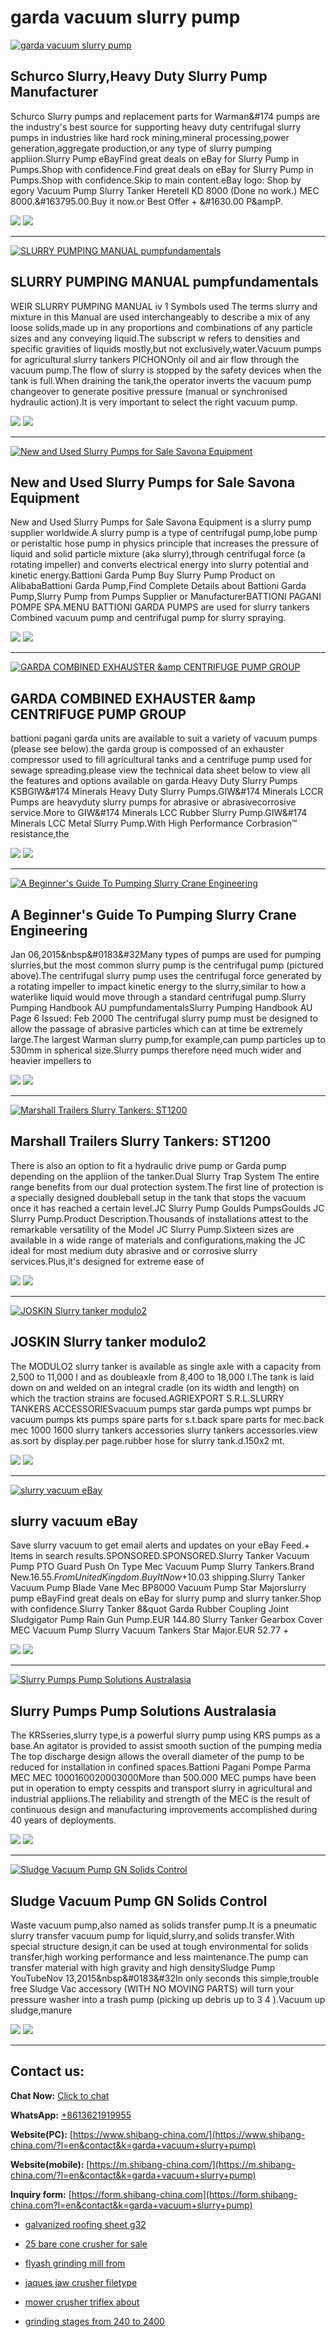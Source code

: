 # garda vacuum slurry pump

<a href="https://swt.shibang-china.com/?l=en&img&k=garda+vacuum+slurry+pump" target="_blank">![garda vacuum slurry pump](http://static.shibang-china.com/all-800x300/660.jpg)</a>

## Schurco Slurry,Heavy Duty Slurry Pump Manufacturer
Schurco Slurry pumps and replacement parts for Warman&#174 pumps are the industry's best source for supporting heavy duty centrifugal slurry pumps in industries like hard rock mining,mineral processing,power generation,aggregate production,or any type of slurry pumping appliion.Slurry Pump eBayFind great deals on eBay for Slurry Pump in Pumps.Shop with confidence.Find great deals on eBay for Slurry Pump in Pumps.Shop with confidence.Skip to main content.eBay logo: Shop by egory Vacuum Pump Slurry Tanker Heretell KD 8000 (Done no work.) MEC 8000.&#163795.00.Buy it now.or Best Offer + &#1630.00 P&ampP.


<a href="https://whatsapp.shibangsoft.com/WhatsApp.php" target="_blank" title="WhatsApp">![](http://static.shibang-china.com/icon/whatsapp.png)</a> <a href="https://swt.shibang-china.com/?l=en&icon&k=garda+vacuum+slurry+pump" target="_blank">![](http://static.shibang-china.com/icon/chat-en.png)</a>

---

<a href="https://swt.shibang-china.com/?l=en&img&k=garda+vacuum+slurry+pump" target="_blank">![SLURRY PUMPING MANUAL pumpfundamentals](http://static.shibang-china.com/all-800x300/1522.jpg)</a>

## SLURRY PUMPING MANUAL pumpfundamentals
WEIR SLURRY PUMPING MANUAL iv 1 Symbols used The terms slurry and mixture in this Manual are used interchangeably to describe a mix of any loose solids,made up in any proportions and combinations of any particle sizes and any conveying liquid.The subscript w refers to densities and specific gravities of liquids mostly,but not exclusively,water.Vacuum pumps for agricultural slurry tankers PICHONOnly oil and air flow through the vacuum pump.The flow of slurry is stopped by the safety devices when the tank is full.When draining the tank,the operator inverts the vacuum pump changeover to generate positive pressure (manual or synchronised hydraulic action).It is very important to select the right vacuum pump.


<a href="https://whatsapp.shibangsoft.com/WhatsApp.php" target="_blank" title="WhatsApp">![](http://static.shibang-china.com/icon/whatsapp.png)</a> <a href="https://swt.shibang-china.com/?l=en&icon&k=garda+vacuum+slurry+pump" target="_blank">![](http://static.shibang-china.com/icon/chat-en.png)</a>

---

<a href="https://swt.shibang-china.com/?l=en&img&k=garda+vacuum+slurry+pump" target="_blank">![New and Used Slurry Pumps for Sale Savona Equipment](http://static.shibang-china.com/all-800x300/742.jpg)</a>

## New and Used Slurry Pumps for Sale Savona Equipment
New and Used Slurry Pumps for Sale Savona Equipment is a slurry pump supplier worldwide.A slurry pump is a type of centrifugal pump,lobe pump or peristaltic hose pump in physics principle that increases the pressure of liquid and solid particle mixture (aka slurry),through centrifugal force (a rotating impeller) and converts electrical energy into slurry potential and kinetic energy.Battioni Garda Pump Buy Slurry Pump Product on AlibabaBattioni Garda Pump,Find Complete Details about Battioni Garda Pump,Slurry Pump from Pumps Supplier or ManufacturerBATTIONI PAGANI POMPE SPA.MENU BATTIONI GARDA PUMPS are used for slurry tankers Combined vacuum pump and centrifugal pump for slurry spraying.


<a href="https://whatsapp.shibangsoft.com/WhatsApp.php" target="_blank" title="WhatsApp">![](http://static.shibang-china.com/icon/whatsapp.png)</a> <a href="https://swt.shibang-china.com/?l=en&icon&k=garda+vacuum+slurry+pump" target="_blank">![](http://static.shibang-china.com/icon/chat-en.png)</a>

---

<a href="https://swt.shibang-china.com/?l=en&img&k=garda+vacuum+slurry+pump" target="_blank">![GARDA COMBINED EXHAUSTER &amp CENTRIFUGE PUMP GROUP](http://static.shibang-china.com/all-800x300/519.jpg)</a>

## GARDA COMBINED EXHAUSTER &amp CENTRIFUGE PUMP GROUP
battioni pagani garda units are available to suit a variety of vacuum pumps (please see below).the garda group is compossed of an exhauster compressor used to fill agricultural tanks and a centrifuge pump used for sewage spreading.please view the technical data sheet below to view all the features and options available on garda.Heavy Duty Slurry Pumps KSBGIW&#174 Minerals Heavy Duty Slurry Pumps.GIW&#174 Minerals LCCR Pumps are heavyduty slurry pumps for abrasive or abrasivecorrosive service.More to GIW&#174 Minerals LCC Rubber Slurry Pump.GIW&#174 Minerals LCC Metal Slurry Pump.With High Performance Corbrasion™ resistance,the


<a href="https://whatsapp.shibangsoft.com/WhatsApp.php" target="_blank" title="WhatsApp">![](http://static.shibang-china.com/icon/whatsapp.png)</a> <a href="https://swt.shibang-china.com/?l=en&icon&k=garda+vacuum+slurry+pump" target="_blank">![](http://static.shibang-china.com/icon/chat-en.png)</a>

---

<a href="https://swt.shibang-china.com/?l=en&img&k=garda+vacuum+slurry+pump" target="_blank">![A Beginner's Guide To Pumping Slurry Crane Engineering](http://static.shibang-china.com/all-800x300/1007.jpg)</a>

## A Beginner's Guide To Pumping Slurry Crane Engineering
Jan 06,2015&nbsp&#0183&#32Many types of pumps are used for pumping slurries,but the most common slurry pump is the centrifugal pump (pictured above).The centrifugal slurry pump uses the centrifugal force generated by a rotating impeller to impact kinetic energy to the slurry,similar to how a waterlike liquid would move through a standard centrifugal pump.Slurry Pumping Handbook AU pumpfundamentalsSlurry Pumping Handbook AU Page 6 Issued: Feb 2000 The centrifugal slurry pump must be designed to allow the passage of abrasive particles which can at time be extremely large.The largest Warman slurry pump,for example,can pump particles up to 530mm in spherical size.Slurry pumps therefore need much wider and heavier impellers to


<a href="https://whatsapp.shibangsoft.com/WhatsApp.php" target="_blank" title="WhatsApp">![](http://static.shibang-china.com/icon/whatsapp.png)</a> <a href="https://swt.shibang-china.com/?l=en&icon&k=garda+vacuum+slurry+pump" target="_blank">![](http://static.shibang-china.com/icon/chat-en.png)</a>

---

<a href="https://swt.shibang-china.com/?l=en&img&k=garda+vacuum+slurry+pump" target="_blank">![Marshall Trailers Slurry Tankers: ST1200](http://static.shibang-china.com/all-800x300/647.jpg)</a>

## Marshall Trailers Slurry Tankers: ST1200
There is also an option to fit a hydraulic drive pump or Garda pump depending on the appliion of the tanker.Dual Slurry Trap System The entire range benefits from our dual protection system.The first line of protection is a specially designed doubleball setup in the tank that stops the vacuum once it has reached a certain level.JC Slurry Pump Goulds PumpsGoulds JC Slurry Pump.Product Description.Thousands of installations attest to the remarkable versatility of the Model JC Slurry Pump.Sixteen sizes are available in a wide range of materials and configurations,making the JC ideal for most medium duty abrasive and or corrosive slurry services.Plus,it's designed for extreme ease of


<a href="https://whatsapp.shibangsoft.com/WhatsApp.php" target="_blank" title="WhatsApp">![](http://static.shibang-china.com/icon/whatsapp.png)</a> <a href="https://swt.shibang-china.com/?l=en&icon&k=garda+vacuum+slurry+pump" target="_blank">![](http://static.shibang-china.com/icon/chat-en.png)</a>

---

<a href="https://swt.shibang-china.com/?l=en&img&k=garda+vacuum+slurry+pump" target="_blank">![JOSKIN Slurry tanker modulo2](http://static.shibang-china.com/all-800x300/775.jpg)</a>

## JOSKIN Slurry tanker modulo2
The MODULO2 slurry tanker is available as single axle with a capacity from 2,500 to 11,000 l and as doubleaxle from 8,400 to 18,000 l.The tank is laid down on and welded on an integral cradle (on its width and length) on which the traction strains are focused.AGRIEXPORT S.R.L.SLURRY TANKERS ACCESSORIESvacuum pumps star garda pumps wpt pumps br vacuum pumps kts pumps spare parts for s.t.back spare parts for mec.back mec 1000 1600 slurry tankers accessories slurry tankers accessories.view as.sort by display.per page.rubber hose for slurry tank.d.150x2 mt.


<a href="https://whatsapp.shibangsoft.com/WhatsApp.php" target="_blank" title="WhatsApp">![](http://static.shibang-china.com/icon/whatsapp.png)</a> <a href="https://swt.shibang-china.com/?l=en&icon&k=garda+vacuum+slurry+pump" target="_blank">![](http://static.shibang-china.com/icon/chat-en.png)</a>

---

<a href="https://swt.shibang-china.com/?l=en&img&k=garda+vacuum+slurry+pump" target="_blank">![slurry vacuum eBay](http://static.shibang-china.com/all-800x300/823.jpg)</a>

## slurry vacuum eBay
Save slurry vacuum to get email alerts and updates on your eBay Feed.+ Items in search results.SPONSORED.SPONSORED.Slurry Tanker Vacuum Pump PTO Guard Push On Type Mec Vacuum Pump Slurry Tankers.Brand New.$16.55.From United Kingdom.Buy It Now +$10.03 shipping.Slurry Tanker Vacuum Pump Blade Vane Mec BP8000 Vacuum Pump Star Majorslurry pump eBayFind great deals on eBay for slurry pump and slurry tanker.Shop with confidence.Slurry Tanker 8&quot Garda Rubber Coupling Joint Sludgigator Pump Rain Gun Pump.EUR 144.80 Slurry Tanker Gearbox Cover MEC Vacuum Pump Slurry Vacuum Tankers Star Major.EUR 52.77 +


<a href="https://whatsapp.shibangsoft.com/WhatsApp.php" target="_blank" title="WhatsApp">![](http://static.shibang-china.com/icon/whatsapp.png)</a> <a href="https://swt.shibang-china.com/?l=en&icon&k=garda+vacuum+slurry+pump" target="_blank">![](http://static.shibang-china.com/icon/chat-en.png)</a>

---

<a href="https://swt.shibang-china.com/?l=en&img&k=garda+vacuum+slurry+pump" target="_blank">![Slurry Pumps Pump Solutions Australasia](http://static.shibang-china.com/all-800x300/731.jpg)</a>

## Slurry Pumps Pump Solutions Australasia
The KRSseries,slurry type,is a powerful slurry pump using KRS pumps as a base.An agitator is provided to assist smooth suction of the pumping media The top discharge design allows the overall diameter of the pump to be reduced for installation in confined spaces.Battioni Pagani Pompe Parma MEC MEC 1000160020003000More than 500.000 MEC pumps have been put in operation to empty cesspits and transport slurry in agricultural and industrial appliions.The reliability and strength of the MEC is the result of continuous design and manufacturing improvements accomplished during 40 years of deployments.


<a href="https://whatsapp.shibangsoft.com/WhatsApp.php" target="_blank" title="WhatsApp">![](http://static.shibang-china.com/icon/whatsapp.png)</a> <a href="https://swt.shibang-china.com/?l=en&icon&k=garda+vacuum+slurry+pump" target="_blank">![](http://static.shibang-china.com/icon/chat-en.png)</a>

---

<a href="https://swt.shibang-china.com/?l=en&img&k=garda+vacuum+slurry+pump" target="_blank">![Sludge Vacuum Pump GN Solids Control](http://static.shibang-china.com/all-800x300/705.jpg)</a>

## Sludge Vacuum Pump GN Solids Control
Waste vacuum pump,also named as solids transfer pump.It is a pneumatic slurry transfer vacuum pump for liquid,slurry,and solids transfer.With special structure design,it can be used at tough environmental for solids transfer,high working performance and less maintenance.The pump can transfer material with high gravity and high densitySludge Pump YouTubeNov 13,2015&nbsp&#0183&#32In only seconds this simple,trouble free Sludge Vac accessory (WITH NO MOVING PARTS) will turn your pressure washer into a trash pump (picking up debris up to 3 4 ).Vacuum up sludge,manure


<a href="https://whatsapp.shibangsoft.com/WhatsApp.php" target="_blank" title="WhatsApp">![](http://static.shibang-china.com/icon/whatsapp.png)</a> <a href="https://swt.shibang-china.com/?l=en&icon&k=garda+vacuum+slurry+pump" target="_blank">![](http://static.shibang-china.com/icon/chat-en.png)</a>

---
## Contact us:

**Chat Now:** [Click to chat](https://swt.shibang-china.com?l=en&contact&k=garda+vacuum+slurry+pump)

**WhatsApp:**  [+8613621919955](https://whatsapp.shibangsoft.com/WhatsApp.php)

**Website(PC):** [https://www.shibang-china.com/](https://www.shibang-china.com/?l=en&contact&k=garda+vacuum+slurry+pump)

**Website(mobile):** [https://m.shibang-china.com/](https://m.shibang-china.com/?l=en&contact&k=garda+vacuum+slurry+pump)

**Inquiry form:** [https://form.shibang-china.com](https://form.shibang-china.com?l=en&contact&k=garda+vacuum+slurry+pump)

* [galvanized roofing sheet g32](../121/galvanized%20roofing%20sheet%20g32.md)

* [25 bare cone crusher for sale](../123/25%20bare%20cone%20crusher%20for%20sale.md)

* [flyash grinding mill from](../111/flyash%20grinding%20mill%20from.md)

* [jaques jaw crusher filetype](../112/jaques%20jaw%20crusher%20filetype.md)

* [mower crusher triflex about](../123/mower%20crusher%20triflex%20about.md)

* [grinding stages from 240 to 2400](../114/grinding%20stages%20from%20240%20to%202400.md)